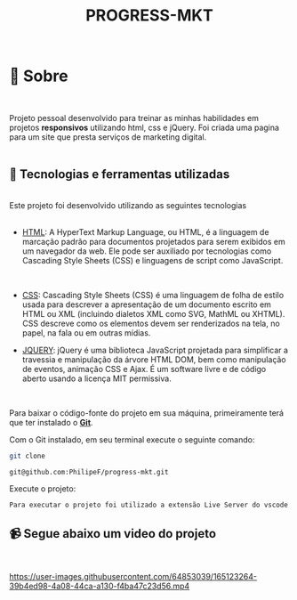 <div align="center">
<h1> PROGRESS-MKT </h1>
</div>
<br>

# 📃 Sobre

<br>

Projeto pessoal desenvolvido para treinar as minhas habilidades em projetos <b>responsivos</b> utilizando html, css e jQuery. Foi criada uma pagina para um site que presta serviços de marketing digital. 
<br>
<br>

## 🚀 Tecnologias e ferramentas utilizadas

<br>
Este projeto foi desenvolvido utilizando as seguintes tecnologias
<br>
<br>

- [HTML](https://en.wikipedia.org/wiki/HTML): A HyperText Markup Language, ou HTML, é a linguagem de marcação padrão para documentos projetados para serem exibidos em um navegador da web. Ele pode ser auxiliado por tecnologias como Cascading Style Sheets (CSS) e linguagens de script como JavaScript.
<br>

- [CSS](https://developer.mozilla.org/en-US/docs/Web/CSS): Cascading Style Sheets (CSS) é uma linguagem de folha de estilo usada para descrever a apresentação de um documento escrito em HTML ou XML (incluindo dialetos XML como SVG, MathML ou XHTML). CSS descreve como os elementos devem ser renderizados na tela, no papel, na fala ou em outras mídias.

- [JQUERY](https://api.jquery.com/ready/): jQuery é uma biblioteca JavaScript projetada para simplificar a travessia e manipulação da árvore HTML DOM, bem como manipulação de eventos, animação CSS e Ajax. É um software livre e de código aberto usando a licença MIT permissiva.

<br>

Para baixar o código-fonte do projeto em sua máquina, primeiramente terá que ter instalado o [**Git**](https://git-scm.com/).

Com o Git instalado, em seu terminal execute o seguinte comando:

```bash
git clone  

git@github.com:PhilipeF/progress-mkt.git
```

Execute o projeto:

```
Para executar o projeto foi utilizado a extensão Live Server do vscode
```

<h2>📹 Segue abaixo um video do projeto</h2>
<br>


https://user-images.githubusercontent.com/64853039/165123264-39b4ed98-4a08-44ca-a130-f4ba47c23d56.mp4


